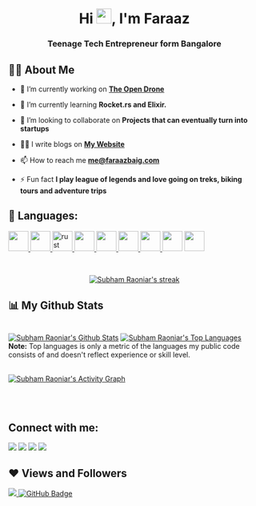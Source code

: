<h1 align="center">Hi <img src="https://raw.githubusercontent.com/MartinHeinz/MartinHeinz/master/wave.gif" width="30px">, I'm Faraaz</h1>
<h3 align="center">Teenage Tech Entrepreneur form Bangalore</h3>


## 🙋‍♂️ About Me

- 🔭 I’m currently working on **[The Open Drone](https://theopendrone.com)**

- 🌱 I’m currently learning **Rocket.rs and Elixir.**

- 👯 I’m looking to collaborate on **Projects that can eventually turn into startups**

- 👨‍💻 I write blogs on **[My Website](https://faraazbaig.com/blog)**

- 📫 How to reach me **me@faraazbaig.com**

- ⚡ Fun fact **I play league of legends and love going on treks, biking tours and adventure trips**

## 🚀 Languages:

<p align="left">
    <a href="https://www.w3.org/html/" target="_blank"> <img src="https://img.icons8.com/color/48/000000/html-5.png" width="40" height="40"/> </a> 
    <a href="https://www.w3schools.com/css/" target="_blank"> <img src="https://img.icons8.com/color/48/000000/css3.png" width="40" height="40"/> </a>
    <a href="https://www.rust-lang.org" target="_blank"> <img src="https://www.rust-lang.org/logos/rust-logo-64x64.png" alt="rust" width="40" height="40"/> </a> 
  <a href="https://developer.mozilla.org/en-US/docs/Web/JavaScript" target="_blank"> <img src="https://img.icons8.com/color/48/000000/javascript.png" width="40" height="40"/> </a> 
  <a href="https://www.typescriptlang.org/" target="_blank"> <img src="https://img.icons8.com/color/48/000000/typescript.png" width="40" height="40"/> </a>
  <a href="https://kotlinlang.org" target="_blank"> <img src="https://img.icons8.com/color/48/000000/kotlin.png" width="40" height="40"/> </a>
  <a href="https://www.haskell.org" target="_blank"><img src="https://img.icons8.com/officel/80/000000/haskell.png" width="40" height="40"/> </a>
  <a href="https://www.tutorialspoint.com/unix/shell_scripting.htm" target="_blank"> <img src="https://img.icons8.com/office/80/000000/console.png" width="40" height="40"/></a>
  <a href="https://developer.apple.com/swift/" target="_blank"> <img src="https://img.icons8.com/fluent/48/000000/swift.png" width="40" height="40"/> </a>
    
</p>

<br/>

<p align="center">
    <a href="https://github.com/SubhamRaoniar28/github-readme-streak-stats">
        <img title="🔥 Get streak stats for your profile at git.io/streak-stats" alt="Subham Raoniar's streak" src="https://github-readme-streak-stats.herokuapp.com/?user=SubhamRaoniar28&theme=black-ice&hide_border=true&stroke=0000&background=060A0CD0"/>
    </a>
</p>

## 📊 My Github Stats

  <br/>
    <a href="https://github.com/SubhamRaoniar28/github-readme-stats"><img alt="Subham Raoniar's Github Stats" src="https://github-readme-stats.vercel.app/api?username=SubhamRaoniar28&show_icons=true&count_private=true&theme=react&hide_border=true&bg_color=0D1117" /></a>
  <a href="https://github.com/SubhamRaoniar28/github-readme-stats"><img alt="Subham Raoniar's Top Languages" src="https://github-readme-stats.vercel.app/api/top-langs/?username=SubhamRaoniar28&langs_count=8&count_private=true&layout=compact&theme=react&hide_border=true&bg_color=0D1117" /></a>
  <br/>
  <b>Note:</b> Top languages is only a metric of the languages my public code consists of and doesn't reflect experience or skill level.


<br/>
<br/>

<a href="https://github.com/SubhamRaoniar28/github-readme-activity-graph"><img alt="Subham Raoniar's Activity Graph" src="https://activity-graph.herokuapp.com/graph?username=SubhamRaoniar28&bg_color=0D1117&color=5BCDEC&line=5BCDEC&point=FFFFFF&hide_border=true" /></a>

<br/>
<br/>

## Connect with me:
<p align="left">

<a href = "https://www.linkedin.com/in/subham-raoniar/"><img src="https://img.icons8.com/fluent/48/000000/linkedin.png"/></a>
<a href = "https://twitter.com/subhamraoniar"><img src="https://img.icons8.com/fluent/48/000000/twitter.png"/></a>
<a href = "https://www.instagram.com/subhamraoniar/"><img src="https://img.icons8.com/fluent/48/000000/instagram-new.png"/></a>
<a href = "https://www.youtube.com/channel/UC-NXT1lYAOPa3lrgWXqvuHA"><img src="https://img.icons8.com/color/48/000000/youtube-play.png"/></a>

</p>

## ❤ Views and Followers
<a href="https://github.com/Meghna-DAS/github-profile-views-counter">
    <img src="https://komarev.com/ghpvc/?username=SubhamRaoniar28">
</a>
<a href="https://github.com/SubhamRaoniar28?tab=followers"><img src="https://img.shields.io/github/followers/SubhamRaoniar28?label=Followers&style=social" alt="GitHub Badge"></a>
